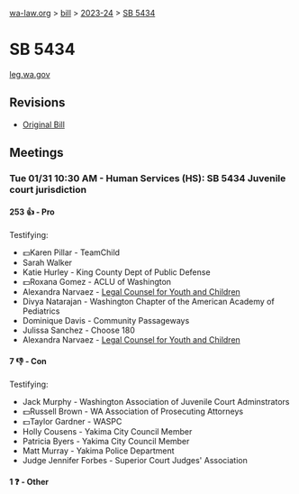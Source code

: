 [wa-law.org](/) > [bill](/bill/) > [2023-24](/bill/2023-24/) > [SB 5434](/bill/2023-24/sb/5434/)

# SB 5434
[leg.wa.gov](https://app.leg.wa.gov/billsummary?BillNumber=5434&Year=2023&Initiative=false)

## Revisions
* [Original Bill](1/)

## Meetings
### Tue 01/31 10:30 AM - Human Services (HS): SB 5434 Juvenile court jurisdiction
#### 253 👍 - Pro
Testifying:
* 💵Karen Pillar - TeamChild
* Sarah Walker
* Katie Hurley - King County Dept of Public Defense
* 💵Roxana Gomez - ACLU of Washington
* Alexandra Narvaez - [Legal Counsel for Youth and Children](/org/legal_counsel_for_youth_and_children/)
* Divya Natarajan - Washington Chapter of the American Academy of Pediatrics
* Dominique Davis - Community Passageways
* Julissa Sanchez - Choose 180
* Alexandra Narvaez - [Legal Counsel for Youth and Children](/org/legal_counsel_for_youth_and_children/)

#### 7 👎 - Con
Testifying:
* Jack Murphy - Washington Association of Juvenile Court Adminstrators
* 💵Russell Brown - WA Association of Prosecuting Attorneys
* 💵Taylor Gardner - WASPC
* Holly Cousens - Yakima City Council Member
* Patricia Byers - Yakima City Council Member
* Matt Murray - Yakima Police Department
* Judge Jennifer  Forbes - Superior Court Judges' Association

#### 1 ❓ - Other
